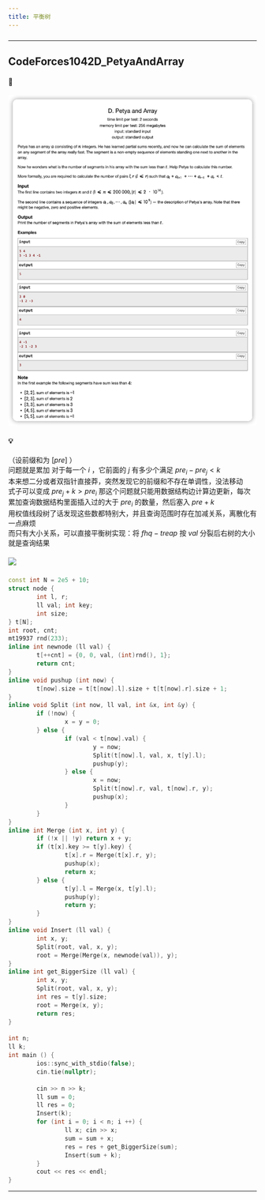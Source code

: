 ```yaml
---
title: 平衡树
---
```


### 
<hr>

## CodeForces1042D_PetyaAndArray

#### 🔗
<a href="https://codeforces.com/contest/1042/problem/D">![20220707190615](https://raw.githubusercontent.com/Tequila-Avage/PicGoBeds/master/20220707190615.png)</a>

#### 💡
（设前缀和为 $[pre]$ ）  
问题就是累加 对于每一个 $i$ ，它前面的 $j$ 有多少个满足 $pre_i-pre_j<k$   
本来想二分或者双指针直接莽，突然发现它的前缀和不存在单调性，没法移动   
式子可以变成 $pre_j+k>pre_i$  那这个问题就只能用数据结构边计算边更新，每次累加查询数据结构里面插入过的大于 $pre_i$ 的数量，然后塞入 $pre+k$    
用权值线段树了话发现这些数都特别大，并且查询范围时存在加减关系，离散化有一点麻烦  
而只有大小关系，可以直接平衡树实现：将 $fhq-treap$ 按 $val$ 分裂后右树的大小就是查询结果  

#### <img src="https://img-blog.csdnimg.cn/20210713144601841.png" >
```cpp
const int N = 2e5 + 10;
struct node {
        int l, r;
        ll val; int key;
        int size;
} t[N];
int root, cnt;
mt19937 rnd(233);
inline int newnode (ll val) {
        t[++cnt] = {0, 0, val, (int)rnd(), 1};
        return cnt;
}
inline void pushup (int now) {
        t[now].size = t[t[now].l].size + t[t[now].r].size + 1;
}
inline void Split (int now, ll val, int &x, int &y) {
        if (!now) {
                x = y = 0;
        } else {
                if (val < t[now].val) {
                        y = now;
                        Split(t[now].l, val, x, t[y].l);
                        pushup(y);
                } else {
                        x = now;
                        Split(t[now].r, val, t[now].r, y);
                        pushup(x);
                }
        }
}
inline int Merge (int x, int y) {
        if (!x || !y) return x + y;
        if (t[x].key >= t[y].key) {
                t[x].r = Merge(t[x].r, y);
                pushup(x);
                return x;
        } else {
                t[y].l = Merge(x, t[y].l);
                pushup(y);
                return y;
        }
}
inline void Insert (ll val) {
        int x, y;
        Split(root, val, x, y);
        root = Merge(Merge(x, newnode(val)), y);
}
inline int get_BiggerSize (ll val) {
        int x, y;
        Split(root, val, x, y);
        int res = t[y].size;
        root = Merge(x, y);
        return res;
}

int n; 
ll k;
int main () {
        ios::sync_with_stdio(false);
        cin.tie(nullptr);

        cin >> n >> k;
        ll sum = 0;
        ll res = 0;    
        Insert(k);
        for (int i = 0; i < n; i ++) {
                ll x; cin >> x;
                sum = sum + x;
                res = res + get_BiggerSize(sum);
                Insert(sum + k);
        } 
        cout << res << endl;
}
```
<hr>
